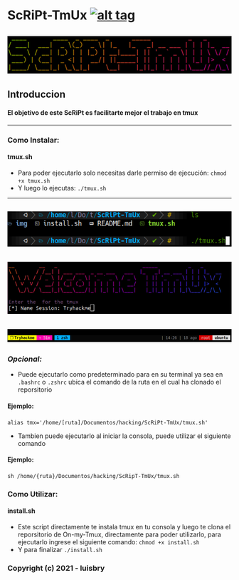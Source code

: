 # ScRiPt-TmUx [![alt tag](http://icons.iconarchive.com/icons/dakirby309/simply-styled/32/OS-Linux-icon.png)](https://fr.wikipedia.org/wiki/Linux)
![Screenshot](/img/script-tmx.png)
------------------------------------------------------------------------
## Introduccion
 #### El objetivo de este ScRiPt es facilitarte mejor el trabajo en tmux
------------------------------------------------------------------------
### Como Instalar:
#### tmux.sh

* Para poder ejecutarlo solo necesitas darle permiso de ejecución: `chmod +x tmux.sh`
* Y luego lo ejecutas: `./tmux.sh`
---------------------------------------------------------------------
![Screenshot](/img/panl.png)
---------------------------------------------------------------------
![Screenshot](/img/tmux.png)
---------------------------------------------------------------------
![Screenshot](/img/tmuxx.png)
---------------------------------------------------------------------
### _Opcional:_
* Puede ejecutarlo como predeterminado para en su terminal ya sea en`
  .bashrc` o `.zshrc` ubica el comando de la ruta en el cual ha clonado el 
  reporsitorio
#### Ejemplo:
`alias tmx='/home/[ruta]/Documentos/hacking/ScRiPt-TmUx/tmux.sh'`
 * Tambien puede ejecutarlo al iniciar la consola, puede utilizar el siguiente
   comando
#### Ejemplo:
`sh /home/{ruta}/Documentos/hacking/ScRipT-TmUx/tmux.sh`

### Como Utilizar:
#### install.sh
* Este script directamente te instala tmux en tu consola y luego te clona
  el reporsitorio de On-my-Tmux, directamente para poder utilizarlo, para
  ejecutarlo ingrese el siguiente comando: `chmod +x install.sh` 
* Y para finalizar `./install.sh`

### Copyright (c) 2021 - luisbry
